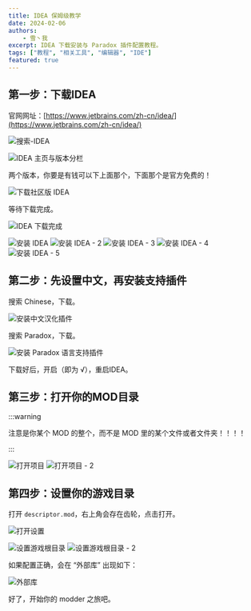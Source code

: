 ```yaml
---
title: IDEA 保姆级教学
date: 2024-02-06
authors:
    - 雪丶我
excerpt: IDEA 下载安装与 Paradox 插件配置教程。
tags: ["教程", "相关工具", "编辑器", "IDE"]
featured: true
---
```


## 第一步：下载IDEA

官网网址：[https://www.jetbrains.com/zh-cn/idea/](https://www.jetbrains.com/zh-cn/idea/)

![搜索-IDEA](../../../assets/blog/how_to_use_idea.assets/search_idea.png)

![IDEA 主页与版本分栏](../../../assets/blog/how_to_use_idea.assets/idea_version.png)

两个版本，你要是有钱可以下上面那个，下面那个是官方免费的！

![下载社区版 IDEA](../../../assets/blog/how_to_use_idea.assets/idea_version_comm.png)

等待下载完成。

![IDEA 下载完成](../../../assets/blog/how_to_use_idea.assets/download_finish.png)

![安装 IDEA](../../../assets/blog/how_to_use_idea.assets/install_idea.png)
![安装 IDEA - 2](../../../assets/blog/how_to_use_idea.assets/install_idea2.png)
![安装 IDEA - 3](../../../assets/blog/how_to_use_idea.assets/install_idea3.png)
![安装 IDEA - 4](../../../assets/blog/how_to_use_idea.assets/install_idea4.png)
![安装 IDEA - 5](../../../assets/blog/how_to_use_idea.assets/install_idea5.png)

## 第二步：先设置中文，再安装支持插件

搜索 Chinese，下载。

![安装中文汉化插件](../../../assets/blog/how_to_use_idea.assets/install_cn_plugin.png)

搜索 Paradox，下载。

![安装 Paradox 语言支持插件](../../../assets/blog/how_to_use_idea.assets/install_pls_plugin.png)

下载好后，开启（即为 √），重启IDEA。

## 第三步：打开你的MOD目录

:::warning

注意是你某个 MOD 的整个，而不是 MOD 里的某个文件或者文件夹！！！！

:::

![打开项目](../../../assets/blog/how_to_use_idea.assets/open_project.png)
![打开项目 - 2](../../../assets/blog/how_to_use_idea.assets/open_project2.png)

## 第四步：设置你的游戏目录

打开 `descriptor.mod`，右上角会存在齿轮，点击打开。

![打开设置](../../../assets/blog/how_to_use_idea.assets/open_settings.png)

![设置游戏根目录](../../../assets/blog/how_to_use_idea.assets/set_game_dir.png)
![设置游戏根目录 - 2](../../../assets/blog/how_to_use_idea.assets/set_game_dir2.png)

如果配置正确，会在 “外部库” 出现如下：

![外部库](../../../assets/blog/how_to_use_idea.assets/external_lib.png)

好了，开始你的 modder 之旅吧。
